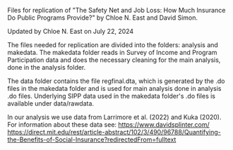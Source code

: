 Files for replication of "The Safety Net and Job Loss: How Much Insurance Do Public Programs Provide?" by Chloe N. East and David Simon. 

Updated by Chloe N. East on July 22, 2024

The files needed for replication are divided into the folders: analysis and makedata. The makedata folder reads in Survey of Income and Program Participation data and does the necessary cleaning for the main analysis, done in the analysis folder. 

The data folder contains the file regfinal.dta, which is generated by the .do files in the makedata folder and is used for main analysis done in analysis .do files. Underlying SIPP data used in the makedata folder's .do files is available under data/rawdata. 

In our analysis we use data from Larrimore et al. (2022) and Kuka (2020). For information about these data see:
https://www.davidsplinter.com/
https://direct.mit.edu/rest/article-abstract/102/3/490/96788/Quantifying-the-Benefits-of-Social-Insurance?redirectedFrom=fulltext
